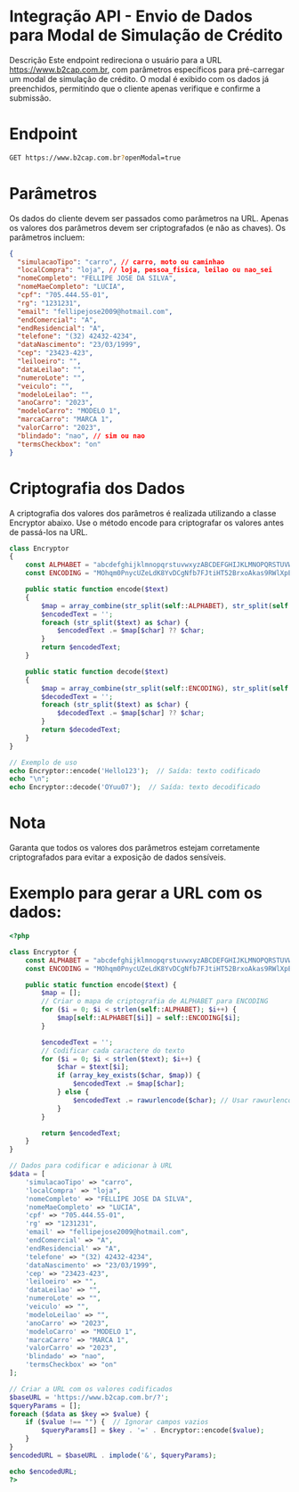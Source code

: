 # Integração API - Envio de Dados para Modal de Simulação de Crédito
Descrição
Este endpoint redireciona o usuário para a URL https://www.b2cap.com.br, com parâmetros específicos para pré-carregar um modal de simulação de crédito. O modal é exibido com os dados já preenchidos, permitindo que o cliente apenas verifique e confirme a submissão.

# Endpoint
```bash
GET https://www.b2cap.com.br?openModal=true
```
# Parâmetros
Os dados do cliente devem ser passados como parâmetros na URL. Apenas os valores dos parâmetros devem ser criptografados (e não as chaves). Os parâmetros incluem:

```json
{
  "simulacaoTipo": "carro", // carro, moto ou caminhao
  "localCompra": "loja", // loja, pessoa_fisica, leilao ou nao_sei
  "nomeCompleto": "FELLIPE JOSE DA SILVA",
  "nomeMaeCompleto": "LUCIA",
  "cpf": "705.444.55-01",
  "rg": "1231231",
  "email": "fellipejose2009@hotmail.com",
  "endComercial": "A",
  "endResidencial": "A",
  "telefone": "(32) 42432-4234",
  "dataNascimento": "23/03/1999",
  "cep": "23423-423",
  "leiloeiro": "",
  "dataLeilao": "",
  "numeroLote": "",
  "veiculo": "",
  "modeloLeilao": "",
  "anoCarro": "2023",
  "modeloCarro": "MODELO 1",
  "marcaCarro": "MARCA 1",
  "valorCarro": "2023",
  "blindado": "nao", // sim ou nao
  "termsCheckbox": "on"
}
```

# Criptografia dos Dados
A criptografia dos valores dos parâmetros é realizada utilizando a classe Encryptor abaixo. Use o método encode para criptografar os valores antes de passá-los na URL.

```php
class Encryptor
{
    const ALPHABET = "abcdefghijklmnopqrstuvwxyzABCDEFGHIJKLMNOPQRSTUVWXYZ0123456789";
    const ENCODING = "MOhqm0PnycUZeLdK8YvDCgNfb7FJtiHT52BrxoAkas9RWlXpEujSGI64VzQ31w";

    public static function encode($text)
    {
        $map = array_combine(str_split(self::ALPHABET), str_split(self::ENCODING));
        $encodedText = '';
        foreach (str_split($text) as $char) {
            $encodedText .= $map[$char] ?? $char;
        }
        return $encodedText;
    }

    public static function decode($text)
    {
        $map = array_combine(str_split(self::ENCODING), str_split(self::ALPHABET));
        $decodedText = '';
        foreach (str_split($text) as $char) {
            $decodedText .= $map[$char] ?? $char;
        }
        return $decodedText;
    }
}

// Exemplo de uso
echo Encryptor::encode('Hello123');  // Saída: texto codificado
echo "\n";
echo Encryptor::decode('OYuu07');  // Saída: texto decodificado
```
# Nota
Garanta que todos os valores dos parâmetros estejam corretamente criptografados para evitar a exposição de dados sensíveis.


# Exemplo para gerar a URL com os dados:
```php
<?php

class Encryptor {
    const ALPHABET = "abcdefghijklmnopqrstuvwxyzABCDEFGHIJKLMNOPQRSTUVWXYZ0123456789";
    const ENCODING = "MOhqm0PnycUZeLdK8YvDCgNfb7FJtiHT52BrxoAkas9RWlXpEujSGI64VzQ31w";

    public static function encode($text) {
        $map = [];
        // Criar o mapa de criptografia de ALPHABET para ENCODING
        for ($i = 0; $i < strlen(self::ALPHABET); $i++) {
            $map[self::ALPHABET[$i]] = self::ENCODING[$i];
        }

        $encodedText = '';
        // Codificar cada caractere do texto
        for ($i = 0; $i < strlen($text); $i++) {
            $char = $text[$i];
            if (array_key_exists($char, $map)) {
                $encodedText .= $map[$char];
            } else {
                $encodedText .= rawurlencode($char); // Usar rawurlencode para caracteres especiais
            }
        }

        return $encodedText;
    }
}

// Dados para codificar e adicionar à URL
$data = [
    'simulacaoTipo' => "carro",
    'localCompra' => "loja",
    'nomeCompleto' => "FELLIPE JOSE DA SILVA",
    'nomeMaeCompleto' => "LUCIA",
    'cpf' => "705.444.55-01",
    'rg' => "1231231",
    'email' => "fellipejose2009@hotmail.com",
    'endComercial' => "A",
    'endResidencial' => "A",
    'telefone' => "(32) 42432-4234",
    'dataNascimento' => "23/03/1999",
    'cep' => "23423-423",
    'leiloeiro' => "",
    'dataLeilao' => "",
    'numeroLote' => "",
    'veiculo' => "",
    'modeloLeilao' => "",
    'anoCarro' => "2023",
    'modeloCarro' => "MODELO 1",
    'marcaCarro' => "MARCA 1",
    'valorCarro' => "2023",
    'blindado' => "nao",
    'termsCheckbox' => "on"
];

// Criar a URL com os valores codificados
$baseURL = 'https://www.b2cap.com.br/?';
$queryParams = [];
foreach ($data as $key => $value) {
    if ($value !== "") {  // Ignorar campos vazios
        $queryParams[] = $key . '=' . Encryptor::encode($value);
    }
}
$encodedURL = $baseURL . implode('&', $queryParams);

echo $encodedURL;
?>
```

